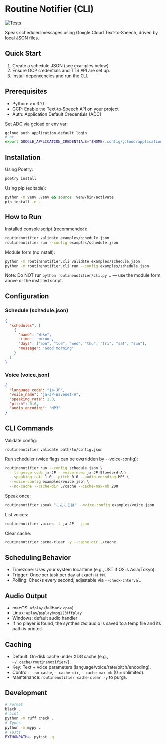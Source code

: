 # Routine Notifier (CLI)

[![Tests](https://github.com/OWNER/REPO/actions/workflows/tests.yml/badge.svg)](https://github.com/OWNER/REPO/actions/workflows/tests.yml)
<!-- Replace OWNER/REPO with your GitHub repository slug -->

Speak scheduled messages using Google Cloud Text‑to‑Speech, driven by local JSON files.

## Quick Start
1) Create a schedule JSON (see examples below).
2) Ensure GCP credentials and TTS API are set up.
3) Install dependencies and run the CLI.

## Prerequisites
- Python: >= 3.10
- GCP: Enable the Text‑to‑Speech API on your project
- Auth: Application Default Credentials (ADC)

Set ADC via gcloud or env var:

```bash
gcloud auth application-default login
# or
export GOOGLE_APPLICATION_CREDENTIALS="$HOME/.config/gcloud/application_default_credentials.json"
```

## Installation

Using Poetry:

```bash
poetry install
```

Using pip (editable):

```bash
python -m venv .venv && source .venv/bin/activate
pip install -e .
```

## How to Run

Installed console script (recommended):

```bash
routinenotifier validate examples/schedule.json
routinenotifier run --config examples/schedule.json
```

Module form (no install):

```bash
python -m routinenotifier.cli validate examples/schedule.json
python -m routinenotifier.cli run --config examples/schedule.json
```

Note: Do NOT run `python routinenotifier/cli.py …` — use the module form above or the installed script.

## Configuration

### Schedule (schedule.json)
```json
{
  "schedules": [
    {
      "name": "Wake",
      "time": "07:00",
      "days": ["mon", "tue", "wed", "thu", "fri", "sat", "sun"],
      "message": "Good morning"
    }
  ]
}
```

### Voice (voice.json)
```json
{
  "language_code": "ja-JP",
  "voice_name": "ja-JP-Wavenet-A",
  "speaking_rate": 1.0,
  "pitch": 0.0,
  "audio_encoding": "MP3"
}
```

## CLI Commands

Validate config:

```bash
routinenotifier validate path/to/config.json
```

Run scheduler (voice flags can be overridden by --voice-config):

```bash
routinenotifier run --config schedule.json \
  --language-code ja-JP --voice-name ja-JP-Standard-A \
  --speaking-rate 1.0 --pitch 0.0 --audio-encoding MP3 \
  --voice-config examples/voice.json \
  --no-cache --cache-dir ./cache --cache-max-mb 200
```

Speak once:

```bash
routinenotifier speak "こんにちは" --voice-config examples/voice.json
```

List voices:

```bash
routinenotifier voices -l ja-JP --json
```

Clear cache:

```bash
routinenotifier cache-clear -y --cache-dir ./cache
```

## Scheduling Behavior
- Timezone: Uses your system local time (e.g., JST if OS is Asia/Tokyo).
- Trigger: Once per task per day at exact `HH:MM`.
- Polling: Checks every second; adjustable via `--check-interval`.

## Audio Output
- macOS: `afplay` (fallback `open`)
- Linux: `aplay`/`paplay`/`mpg123`/`ffplay`
- Windows: default audio handler
- If no player is found, the synthesized audio is saved to a temp file and its path is printed.

## Caching
- Default: On‑disk cache under XDG cache (e.g., `~/.cache/routinenotifier/`).
- Key: Text + voice parameters (language/voice/rate/pitch/encoding).
- Control: `--no-cache`, `--cache-dir`, `--cache-max-mb` (0 = unlimited).
- Maintenance: `routinenotifier cache-clear -y` to purge.

## Development
```bash
# Format
black .
# Lint
python -m ruff check .
# Types
python -m mypy .
# Tests
PYTHONPATH=. pytest -q
```
